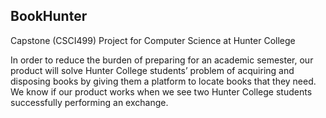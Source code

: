 ## BookHunter

Capstone (CSCI499) Project for Computer Science at Hunter College

In order to reduce the burden of preparing for an academic semester, our product will solve Hunter College students’ problem of acquiring and disposing books by giving them a platform to locate books that they need. We know if our product works when we see two Hunter College students successfully performing an exchange.

